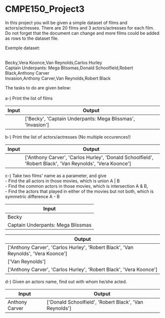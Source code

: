 # CMPE150_Project3

In this project you will be given a simple dataset of films and actors/actresses. There are 20 films and 3 actors/actresses for each film. Do not forget that the document can change and more films could be added as rows to the dataset file.</br>

Exemple dataset:</br></br>

Becky,Vera Koonce,Van Reynolds,Carlos Hurley</br>
Captain Underpants: Mega Blissmas,Donald Schoolfield,Robert Black,Anthony Carver</br>
Invasion,Anthony Carver,Van Reynolds,Robert Black</br>

The tasks to do are given below:</br>
</br>
a-) Print the list of films</br>

| Input  | Output          |
| ------ | --------------- |
|  | ['Becky', 'Captain Underpants: Mega Blissmas', 'Invasion']|

b-) Print the list of actors/actresses (No multiple occurences!)</br>


| Input  | Output          |
| ------ | --------------- |
|  | ['Anthony Carver', 'Carlos Hurley', 'Donald Schoolfield', 'Robert Black', 'Van Reynolds', 'Vera Koonce'] |

c-) Take two films' name as a parameter, and give</br>
    - Find the all actors in those movies, which is union A | B</br>
    - Find the common actors in those movies, which is intersection A & B,</br>
    - Find the actors that played in either of the movies but not both, which is symmetric difference A - B</br>
    
    
| Input  |
| ------ | 
| Becky |
|Captain Underpants: Mega Blissmas | 

| Output          |
| --------------- |
|['Anthony Carver', 'Carlos Hurley', 'Robert Black', 'Van Reynolds', 'Vera Koonce']|
|['Van Reynolds']|
|['Anthony Carver', 'Carlos Hurley', 'Robert Black', 'Vera Koonce']|

d-) Given an actors name, find out with whom he/she acted.</br>

| Input  | Output          |
| ------ | --------------- |
| Anthony Carver | ['Donald Schoolfield', 'Robert Black', 'Van Reynolds'] |
